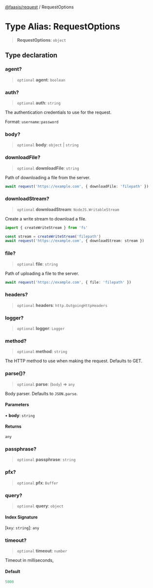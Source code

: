 [@faasjs/request](../README.md) / RequestOptions

# Type Alias: RequestOptions

> **RequestOptions**: `object`

## Type declaration

### agent?

> `optional` **agent**: `boolean`

### auth?

> `optional` **auth**: `string`

The authentication credentials to use for the request.

Format: `username:password`

### body?

> `optional` **body**: `object` \| `string`

### downloadFile?

> `optional` **downloadFile**: `string`

Path of downloading a file from the server.

```ts
await request('https://example.com', { downloadFile: 'filepath' })
```

### downloadStream?

> `optional` **downloadStream**: `NodeJS.WritableStream`

Create a write stream to download a file.

```ts
import { createWriteStream } from 'fs'

const stream = createWriteStream('filepath')
await request('https://example.com', { downloadStream: stream })
```

### file?

> `optional` **file**: `string`

Path of uploading a file to the server.

```ts
await request('https://example.com', { file: 'filepath' })
```

### headers?

> `optional` **headers**: `http.OutgoingHttpHeaders`

### logger?

> `optional` **logger**: `Logger`

### method?

> `optional` **method**: `string`

The HTTP method to use when making the request. Defaults to GET.

### parse()?

> `optional` **parse**: (`body`) => `any`

Body parser. Defaults to `JSON.parse`.

#### Parameters

• **body**: `string`

#### Returns

`any`

### passphrase?

> `optional` **passphrase**: `string`

### pfx?

> `optional` **pfx**: `Buffer`

### query?

> `optional` **query**: `object`

#### Index Signature

 \[`key`: `string`\]: `any`

### timeout?

> `optional` **timeout**: `number`

Timeout in milliseconds,

#### Default

```ts
5000
```
